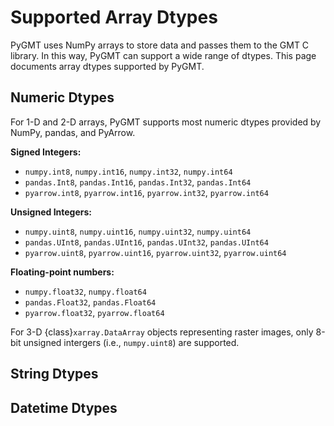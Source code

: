 # Supported Array Dtypes

PyGMT uses NumPy arrays to store data and passes them to the GMT C library. In this way,
PyGMT can support a wide range of dtypes. This page documents array dtypes supported by
PyGMT.

## Numeric Dtypes

For 1-D and 2-D arrays, PyGMT supports most numeric dtypes provided by NumPy, pandas, and
PyArrow.

**Signed Integers:**

- `numpy.int8`, `numpy.int16`, `numpy.int32`, `numpy.int64`
- `pandas.Int8`, `pandas.Int16`, `pandas.Int32`, `pandas.Int64`
- `pyarrow.int8`, `pyarrow.int16`, `pyarrow.int32`, `pyarrow.int64`

**Unsigned Integers:**

- `numpy.uint8`, `numpy.uint16`, `numpy.uint32`, `numpy.uint64`
- `pandas.UInt8`, `pandas.UInt16`, `pandas.UInt32`, `pandas.UInt64`
- `pyarrow.uint8`, `pyarrow.uint16`, `pyarrow.uint32`, `pyarrow.uint64`

**Floating-point numbers:**

- `numpy.float32`, `numpy.float64`
- `pandas.Float32`, `pandas.Float64`
- `pyarrow.float32`, `pyarrow.float64`

For 3-D {class}`xarray.DataArray` objects representing raster images, only 8-bit unsigned
intergers (i.e., `numpy.uint8`) are supported.

## String Dtypes

## Datetime Dtypes
